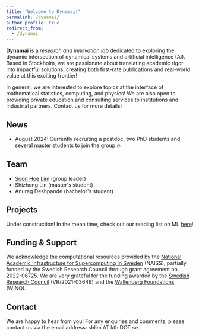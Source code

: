 ```yaml
---
title: "Welcome to Dynamai!"
permalink: /dynamai/
author_profile: true
redirect_from:
  - /dynamai
---
```


**Dynamai** is a *research and innovation lab* dedicated to exploring the dynamic intersection of dynamical systems and artificial intelligence (AI). Based in Stockholm, we are passionate about translating academic rigor into impactful solutions, creating both first-rate publications and real-world value at this exciting frontier! 

In general, we are interested to explore topics at the interface of mathematical statistics, computing, and physics! We are also open to providing private education and consulting services to institutions and industrial partners. Contact us for more details!
<br>

## News 
- August 2024: Currently recruiting a postdoc, two PhD students and several master students to join the group 🔥
  
## Team
- [Soon Hoe Lim](https://shoelim.github.io/) (group leader)
- Shizheng Lin (master's student)
- Anurag Deshpande (bachelor's student)

## Projects 
Under construction! In the mean time, check out our reading list on ML [here](https://shoelim.github.io/DSxML/)! 
<br>

## Funding & Support 
We acknowledge the computational resources provided by the [National Academic Infrastructure for Supercomputing in Sweden](https://www.naiss.se/) (NAISS), partially funded by the Swedish Research Council through grant agreement no. 2022-06725. We are very grateful for the funding awarded by the [Swedish Research Council](https://www.vr.se/english.html) (VR/2021-03648) and the [Wallenberg Foundations](https://www.wallenberg.org/en) (WINQ).

## Contact 
We are happy to hear from you! For any enquiries and comments, please contact us via the email address: shlim AT kth DOT se. 
